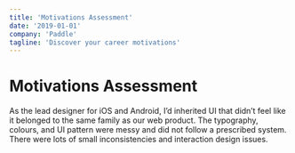 ```yaml
---
title: 'Motivations Assessment'
date: '2019-01-01'
company: 'Paddle'
tagline: 'Discover your career motivations'
---
```


# Motivations Assessment

As the lead designer for iOS and Android, I’d inherited UI that didn’t feel like it belonged to the same family as our web product. The typography, colours, and UI pattern were messy and did not follow a prescribed system. There were lots of small inconsistencies and interaction design issues.
